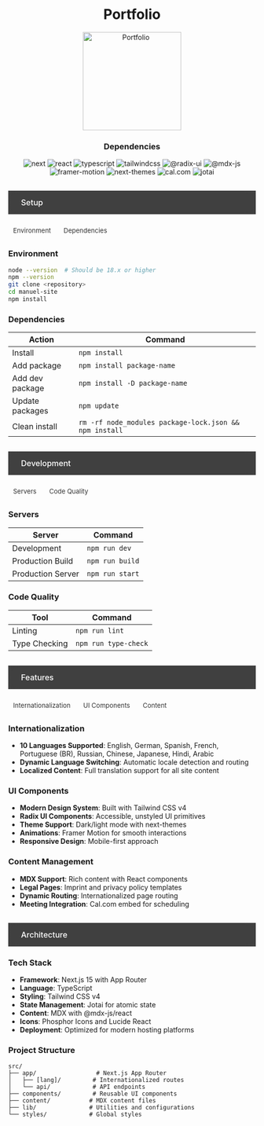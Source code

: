 <div align="center">
  <h1>Portfolio</h1>
  <img src="public/image.jpg" alt="Portfolio" width="200" />
  <h3>Dependencies</h3>
  <p>
    <img src="https://img.shields.io/badge/next-white?style=flat-square&labelColor=fff&color=fff&logoColor=000" alt="next" />
    <img src="https://img.shields.io/badge/react-white?style=flat-square&labelColor=fff&color=fff&logoColor=000" alt="react" />
    <img src="https://img.shields.io/badge/typescript-white?style=flat-square&labelColor=fff&color=fff&logoColor=000" alt="typescript" />
    <img src="https://img.shields.io/badge/tailwindcss-white?style=flat-square&labelColor=fff&color=fff&logoColor=000" alt="tailwindcss" />
    <img src="https://img.shields.io/badge/@radix--ui-white?style=flat-square&labelColor=fff&color=fff&logoColor=000" alt="@radix-ui" />
    <img src="https://img.shields.io/badge/@mdx--js-white?style=flat-square&labelColor=fff&color=fff&logoColor=000" alt="@mdx-js" />
    <img src="https://img.shields.io/badge/framer--motion-white?style=flat-square&labelColor=fff&color=fff&logoColor=000" alt="framer-motion" />
    <img src="https://img.shields.io/badge/next--themes-white?style=flat-square&labelColor=fff&color=fff&logoColor=000" alt="next-themes" />
    <img src="https://img.shields.io/badge/cal.com-white?style=flat-square&labelColor=fff&color=fff&logoColor=000" alt="cal.com" />
    <img src="https://img.shields.io/badge/jotai-white?style=flat-square&labelColor=fff&color=fff&logoColor=000" alt="jotai" />
  </p>
</div>

<div id="setup" style="position: sticky; top: 0; display: flex; align-items: center; padding: 14px 16px; backdrop-filter: blur(10px); background-color: rgba(0, 0, 0, 0.75); margin: 30px 0 20px 0; color: #ffffff; font-weight: 500; font-size: 16px; box-shadow: 0 1px 2px rgba(0, 0, 0, 0.05); z-index: 50;"><span style="margin-right: 10px;"></span><span>Setup</span></div>

<div class="subnavigation" style="display: flex; flex-wrap: wrap; gap: 10px; margin-bottom: 20px; padding-left: 10px;">
  <a href="#environment" style="display: inline-block; padding: 5px 0; text-decoration: none; color: #333; font-size: 13px; transition: all 0.2s ease; border-bottom: 1px solid transparent; margin-right: 16px;">Environment</a>
  <a href="#dependencies" style="display: inline-block; padding: 5px 0; text-decoration: none; color: #333; font-size: 13px; transition: all 0.2s ease; border-bottom: 1px solid transparent; margin-right: 16px;">Dependencies</a>
</div>

### <a id="environment"></a>Environment

```bash
node --version  # Should be 18.x or higher
npm --version
git clone <repository>
cd manuel-site
npm install
```

### <a id="dependencies"></a>Dependencies

| Action | Command |
|--------|---------|
| Install | `npm install` |
| Add package | `npm install package-name` |
| Add dev package | `npm install -D package-name` |
| Update packages | `npm update` |
| Clean install | `rm -rf node_modules package-lock.json && npm install` |

<div id="development" style="position: sticky; top: 0; display: flex; align-items: center; padding: 14px 16px; backdrop-filter: blur(10px); background-color: rgba(0, 0, 0, 0.75); margin: 30px 0 20px 0; color: #ffffff; font-weight: 500; font-size: 16px; box-shadow: 0 1px 2px rgba(0, 0, 0, 0.05); z-index: 50;"><span style="margin-right: 10px;"></span><span>Development</span></div>

<div class="subnavigation" style="display: flex; flex-wrap: wrap; gap: 10px; margin-bottom: 20px; padding-left: 10px;">
  <a href="#servers" style="display: inline-block; padding: 5px 0; text-decoration: none; color: #333; font-size: 13px; transition: all 0.2s ease; border-bottom: 1px solid transparent; margin-right: 16px;">Servers</a>
  <a href="#code-quality" style="display: inline-block; padding: 5px 0; text-decoration: none; color: #333; font-size: 13px; transition: all 0.2s ease; border-bottom: 1px solid transparent; margin-right: 16px;">Code Quality</a>
</div>

### <a id="servers"></a>Servers

| Server | Command |
|--------|---------|
| Development | `npm run dev` |
| Production Build | `npm run build` |
| Production Server | `npm run start` |

### <a id="code-quality"></a>Code Quality

| Tool | Command |
|------|---------|
| Linting | `npm run lint` |
| Type Checking | `npm run type-check` |

<div id="features" style="position: sticky; top: 0; display: flex; align-items: center; padding: 14px 16px; backdrop-filter: blur(10px); background-color: rgba(0, 0, 0, 0.75); margin: 30px 0 20px 0; color: #ffffff; font-weight: 500; font-size: 16px; box-shadow: 0 1px 2px rgba(0, 0, 0, 0.05); z-index: 50;"><span style="margin-right: 10px;"></span><span>Features</span></div>

<div class="subnavigation" style="display: flex; flex-wrap: wrap; gap: 10px; margin-bottom: 20px; padding-left: 10px;">
  <a href="#internationalization" style="display: inline-block; padding: 5px 0; text-decoration: none; color: #333; font-size: 13px; transition: all 0.2s ease; border-bottom: 1px solid transparent; margin-right: 16px;">Internationalization</a>
  <a href="#ui-components" style="display: inline-block; padding: 5px 0; text-decoration: none; color: #333; font-size: 13px; transition: all 0.2s ease; border-bottom: 1px solid transparent; margin-right: 16px;">UI Components</a>
  <a href="#content-management" style="display: inline-block; padding: 5px 0; text-decoration: none; color: #333; font-size: 13px; transition: all 0.2s ease; border-bottom: 1px solid transparent; margin-right: 16px;">Content</a>
</div>

### <a id="internationalization"></a>Internationalization

- **10 Languages Supported**: English, German, Spanish, French, Portuguese (BR), Russian, Chinese, Japanese, Hindi, Arabic
- **Dynamic Language Switching**: Automatic locale detection and routing
- **Localized Content**: Full translation support for all site content

### <a id="ui-components"></a>UI Components

- **Modern Design System**: Built with Tailwind CSS v4
- **Radix UI Components**: Accessible, unstyled UI primitives
- **Theme Support**: Dark/light mode with next-themes
- **Animations**: Framer Motion for smooth interactions
- **Responsive Design**: Mobile-first approach

### <a id="content-management"></a>Content Management

- **MDX Support**: Rich content with React components
- **Legal Pages**: Imprint and privacy policy templates
- **Dynamic Routing**: Internationalized page routing
- **Meeting Integration**: Cal.com embed for scheduling

<div id="architecture" style="position: sticky; top: 0; display: flex; align-items: center; padding: 14px 16px; backdrop-filter: blur(10px); background-color: rgba(0, 0, 0, 0.75); margin: 30px 0 20px 0; color: #ffffff; font-weight: 500; font-size: 16px; box-shadow: 0 1px 2px rgba(0, 0, 0, 0.05); z-index: 50;"><span style="margin-right: 10px;"></span><span>Architecture</span></div>

### Tech Stack

- **Framework**: Next.js 15 with App Router
- **Language**: TypeScript
- **Styling**: Tailwind CSS v4
- **State Management**: Jotai for atomic state
- **Content**: MDX with @mdx-js/react
- **Icons**: Phosphor Icons and Lucide React
- **Deployment**: Optimized for modern hosting platforms

### Project Structure

```
src/
├── app/                 # Next.js App Router
│   ├── [lang]/         # Internationalized routes
│   └── api/            # API endpoints
├── components/         # Reusable UI components
├── content/           # MDX content files
├── lib/               # Utilities and configurations
└── styles/            # Global styles
```